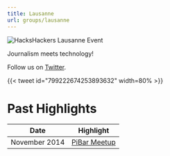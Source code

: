 ```yaml
---
title: Lausanne
url: groups/lausanne
---
```


![HacksHackers Lausanne Event](https://pbs.twimg.com/media/BxQ7wq1IMAAIkgW?format=jpg&name=medium)

Journalism meets technology!

Follow us on [Twitter](https://twitter.com/HacksHackersLsn).

{{< tweet id="799222674253893632" width=80% >}}

# Past Highlights

| **Date**  | **Highlight** |  
|-----------|---------------|  
| November 2014 | [PiBar Meetup](https://twitter.com/HacksHackersLsn/status/507910895067209728) |
